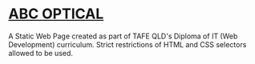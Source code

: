 # [ABC OPTICAL](https://j-boardman.github.io/des520at2/)

A Static Web Page created as part of TAFE QLD's Diploma of IT (Web Development) curriculum. Strict restrictions of HTML and CSS selectors allowed to be used.
